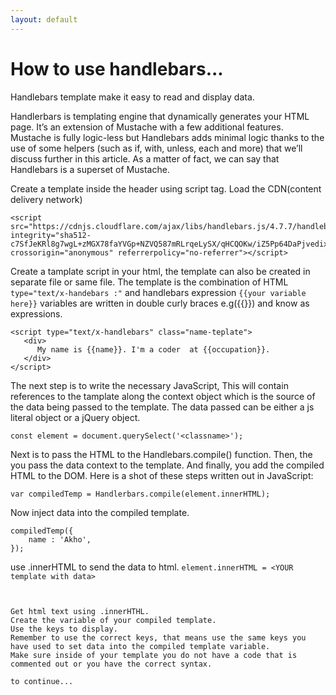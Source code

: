 ```yaml
---
layout: default
---
```


# How to use handlebars...

Handlebars template make it easy to read and display data. 

Handlerbars is templating engine that dynamically generates your HTML page. It’s an extension of Mustache with a few additional features. Mustache is fully logic-less but Handlebars adds minimal logic thanks to the use of some helpers (such as if, with, unless, each and more) that we’ll discuss further in this article. As a matter of fact, we can say that Handlebars is a superset of Mustache.


Create a template inside the header using script tag.
Load the CDN(content delivery network)

```
<script src="https://cdnjs.cloudflare.com/ajax/libs/handlebars.js/4.7.7/handlebars.js" integrity="sha512-c7SfJeKRl8g7wgL+zMGX78faYVGp+NZVQ587mRLrqeLySX/qHCQOKw/iZ5Pp64DaPjvedixWC/Fe73upnhBaRA==" crossorigin="anonymous" referrerpolicy="no-referrer"></script>
```
Create a tamplate script in your html, the template can also be created in separate file or same file. The template is the combination of HTML ``` type="text/x-handebars :"``` and handlebars expression ```{{your variable here}}``` variables are written in double curly braces e.g({{}}) and know as expressions. 
```
<script type="text/x-handlebars" class="name-teplate">
   <div>
      My name is {{name}}. I'm a coder  at {{occupation}}.
   </div> 
</script>
```

The next step is to write the necessary JavaScript, This will  contain references to the tamplate along the context object which is the source of the data being passed to the template. The data passed can be either a js literal object or a jQuery object. 
 
 ```const element = document.querySelect('<classname>'); ```

 Next is to pass the HTML to the Handlebars.compile() function. Then, the you pass the data context to the template. And finally, you add the compiled HTML to the DOM. Here is a shot of these steps written out in JavaScript:

 ``` var compiledTemp = Handlerbars.compile(element.innerHTML); ```

Now inject data into the compiled template. 
```
compiledTemp({
    name : 'Akho',
}); 
``` 
use .innerHTML to send the data to html. 
``` element.innerHTML = <YOUR template with data> ``` 

```   


Get html text using .innerHTHL.
Create the variable of your compiled template.
Use the keys to display. 
Remember to use the correct keys, that means use the same keys you have used to set data into the compiled template variable. 
Make sure inside of your template you do not have a code that is commented out or you have the correct syntax.

to continue...

```

